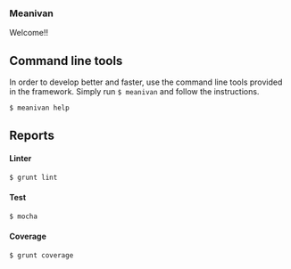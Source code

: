 ### Meanivan

Welcome!!

## Command line tools

In order to develop better and faster, use the command line tools provided in the framework. Simply run `$ meanivan` and follow the instructions.

```bash
$ meanivan help
```

## Reports

#### Linter
```bash
$ grunt lint
```

#### Test
```bash
$ mocha
```

#### Coverage
```bash
$ grunt coverage
```
